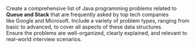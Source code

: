 Create a comprehensive list of Java programming problems related to **Queue and Stack** that are frequently asked by top tech companies  
like Google and Microsoft. Include a variety of problem types, ranging from basic to advanced, to cover all aspects of these data structures.  
Ensure the problems are well-organized, clearly explained, and relevant to real-world interview scenarios.
